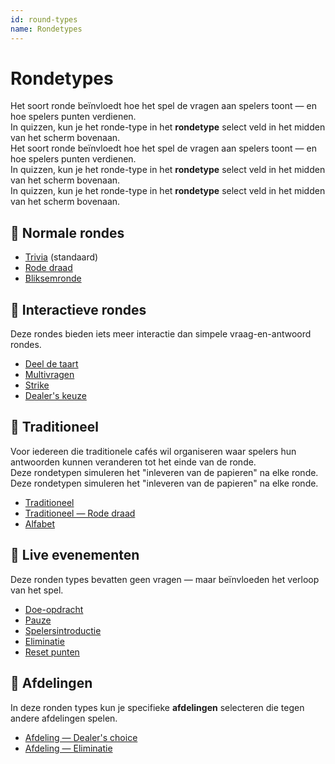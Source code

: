 ```yaml
---
id: round-types
name: Rondetypes
---
```


# Rondetypes

Het soort ronde beïnvloedt hoe het spel de vragen aan spelers toont — en hoe spelers punten verdienen.\
In quizzen, kun je het ronde-type in het **rondetype** select veld in het midden van het scherm bovenaan.\
Het soort ronde beïnvloedt hoe het spel de vragen aan spelers toont — en hoe spelers punten verdienen.\
In quizzen, kun je het ronde-type in het **rondetype** select veld in het midden van het scherm bovenaan.\
In quizzen, kun je het ronde-type in het **rondetype** select veld in het midden van het scherm bovenaan.

## 🧠 Normale rondes

- [Trivia](011-trivia.md) (standaard)
- [Rode draad](012-common-thread.md)
- [Bliksemronde](013-lightning-round.md)

## 🤹 Interactieve rondes

Deze rondes bieden iets meer interactie dan simpele vraag-en-antwoord rondes.

- [Deel de taart](021-piece-of-pie.md)
- [Multivragen](022-multiquestion.md)
- [Strike](023-strike.md)
- [Dealer's keuze](024-dealers-choice.md)

## 🍺 Traditioneel

Voor iedereen die traditionele cafés wil organiseren waar spelers hun antwoorden kunnen veranderen tot het einde van de ronde.\
Deze rondetypen simuleren het "inleveren van de papieren" na elke ronde.\
Deze rondetypen simuleren het "inleveren van de papieren" na elke ronde.

- [Traditioneel](030-traditional.md)
- [Traditioneel — Rode draad](031-traditional-ct.md)
- [Alfabet](032-alphabet.md)

## 🎉 Live evenementen

Deze ronden types bevatten geen vragen — maar beïnvloeden het verloop van het spel.

- [Doe-opdracht](040-activity.md)
- [Pauze](060-intermission.md)
- [Spelersintroductie](061-player-introduction.md)
- [Eliminatie](050-elimination.md)
- [Reset punten](051-reset-points.md)

## 🏢 Afdelingen

In deze ronden types kun je specifieke **afdelingen** selecteren die tegen andere afdelingen spelen.

- [Afdeling — Dealer's choice](070-departments-dealers-choice.md)
- [Afdeling — Eliminatie](071-departments-elimination.md)
